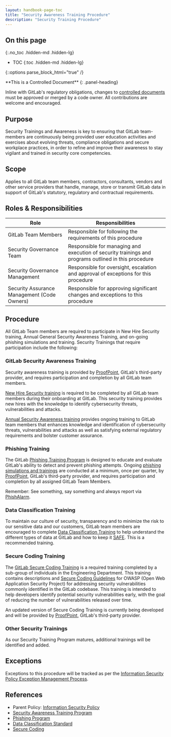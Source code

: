 ```yaml
---
layout: handbook-page-toc
title: "Security Awareness Training Procedure"
description: "Security Training Procedure"
---
```


## On this page
{:.no_toc .hidden-md .hidden-lg}

- TOC
{:toc .hidden-md .hidden-lg}

{::options parse_block_html="true" /}

<div class="panel panel-gitlab-orange">
**This is a Controlled Document**
{: .panel-heading}
<div class="panel-body">

Inline with GitLab's regulatory obligations, changes to [controlled documents](https://about.gitlab.com/handbook/engineering/security/controlled-document-procedure.html) must be approved or merged by a code owner. All contributions are welcome and encouraged. 

</div>
</div>

## Purpose
Security Trainings and Awareness is key to ensuring that GitLab team-members are continuously being provided user education activities and exercises about evolving threats, compliance obligations and secure workplace practices, in order to refine and improve their awareness to stay vigilant and trained in security core competencies.

## Scope

Applies to all GitLab team members, contractors, consultants, vendors and other service providers that handle, manage, store or transmit GitLab data in support of GitLab's statutory, regulatory and contractual requirements. 

## Roles & Responsibilities

| Role | Responsibilities |
|------|----------|
| GitLab Team Members | Responsible for following the requirements of this procedure |
| Security Governance Team | Responsible for managing and execution of security trainings and programs outlined in this procedure |
| Security Governance Management | Responsible for oversight, escalation and approval of exceptions for this procedure |
| Security Assurance Management (Code Owners) | Responsible for approving significant changes and exceptions to this procedure |

## Procedure
All GitLab Team members are required to participate in New Hire Security training, Annual General Security Awareness Training, and on-going phishing simulations and training.  Security Trainings that require participation include the following:

### GitLab Security Awareness Training
Security awareness training is provided by [ProofPoint](https://gitlab.ws01-securityeducation.com/), GitLab's third-party provider, and requires participation and completion by all GitLab team members.

[New Hire Security training](https://about.gitlab.com/handbook/security/#gitlab-security-awareness-training) is required to be completed by all GitLab team members during their onboarding at GitLab. This security training provides new hires with the knowledge to identify cybersecurity threats, vulnerabilities and attacks.

[Annual Security Awareness training](https://about.gitlab.com/handbook/engineering/security/security-assurance/governance/sec-awareness-training.html) provides ongoing training to GitLab team members that enhances knowledge and identification of cybersecurity threats, vulnerabilities and attacks as well as satisfying external regulatory requirements and bolster customer assurance.  

### Phishing Training
The GitLab [Phishing Training Program](https://about.gitlab.com/handbook/engineering/security/security-assurance/governance/phishing.html) is designed to educate and evaluate GitLab's ability to detect and prevent phishing attempts.  Ongoing [phishing simulations and trainings](https://about.gitlab.com/handbook/security/#phishing-tests) are conducted at a minimum, once per quarter, by [ProofPoint](https://gitlab.ws01-securityeducation.com/), GitLab's third-party provider, and requires participation and completion by all assigned GitLab Team Members.

Remember: See something, say something and always report via [PhishAlarm](https://about.gitlab.com/handbook/security/#option-1-preferred).

### Data Classification Training

To maintain our culture of security, transparency and to minimize the risk to our sensitive data and our customers, GitLab team members are encouraged to complete [Data Classification Training](https://levelup.gitlab.com/access/saml/login/internal-team-members?returnTo=https://levelup.gitlab.com/learn/course/gitlab-data-classification-training) to help understand the different types of data at GitLab and how to keep it [SAFE](https://about.gitlab.com/handbook/legal/safe-framework/).  This is a recommended training.

### Secure Coding Training

The [GitLab Secure Coding Training](https://about.gitlab.com/handbook/engineering/security/secure-coding-training.html) is a required training completed by a sub-group of individuals in the Engineering Department.  This training contains descriptions and [Secure Coding Guidelines](https://docs.gitlab.com/ee/development/secure_coding_guidelines.html) for OWASP (Open Web Application Security Project) for addressing security vulnerabilities commonly identified in the GitLab codebase. This training is intended to help developers identify potential security vulnerabilities early, with the goal of reducing the number of vulnerabilities released over time. 

An updated version of Secure Coding Training is currently being developed and will be provided by [ProofPoint](https://gitlab.ws01-securityeducation.com/), GitLab's third-party provider.

### Other Security Trainings
As our Security Training Program matures, additional trainings will be identified and added.

## Exceptions

Exceptions to this procedure will be tracked as per the [Information Security Policy Exception Management Process](https://about.gitlab.com/handbook/engineering/security/#information-security-policy-exception-management-process).

## References

* Parent Policy: [Information Security Policy](https://about.gitlab.com/handbook/engineering/security/)
* [Security Awareness Training Program](https://about.gitlab.com/handbook/engineering/security/security-assurance/governance/sec-awareness-training.html)
* [Phishing Program](https://about.gitlab.com/handbook/engineering/security/security-assurance/governance/phishing.html)
* [Data Classification Standard](https://about.gitlab.com/handbook/engineering/security/data-classification-standard.html)
* [Secure Coding](https://about.gitlab.com/handbook/engineering/security/secure-coding-training.html)
